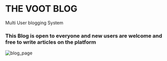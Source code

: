 # THE VOOT BLOG
Multi User blogging System

### This Blog is open to everyone and new users are welcome and free to write articles on the platform
![blog_page](https://user-images.githubusercontent.com/36950610/163594960-7a2654bf-e6a7-4fdc-9faf-d1dbed7d4b57.jpg)
